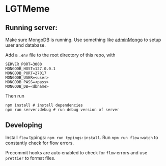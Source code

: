 # LGTMeme

## Running server:

Make sure MongoDB is running. Use something like [adminMongo][adminmongo] to
setup user and database.

Add a `.env` file to the root directory of this repo, with

```
SERVER_PORT=3000
MONGODB_HOST=127.0.0.1
MONGODB_PORT=27017
MONGODB_USER=<user>
MONGODB_PASS=<pass>
MONGODB_DB=<dbname>
```

Then run

```
npm install # install dependencies
npm run server:debug # run debug version of server
```

## Developing

Install `flow` typings: `npm run typings:install`. Run `npm run flow:watch` to
constantly check for flow errors.

Precommit hooks are auto enabled to check for `flow` errors and use `prettier`
to format files.

[adminmongo]: https://github.com/mrvautin/adminMongo
